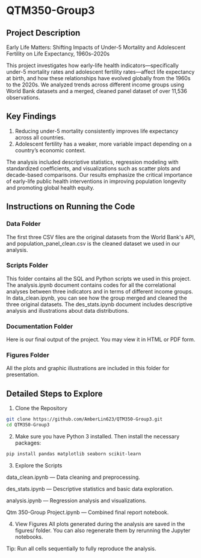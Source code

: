 # QTM350-Group3
## Project Description
Early Life Matters: Shifting Impacts of Under-5 Mortality and Adolescent Fertility on Life Expectancy, 1960s–2020s

This project investigates how early-life health indicators—specifically under-5 mortality rates and adolescent fertility rates—affect life expectancy at birth, and how these relationships have evolved globally from the 1960s to the 2020s. We analyzed trends across different income groups using World Bank datasets and a merged, cleaned panel dataset of over 11,536 observations.

## Key Findings
1. Reducing under-5 mortality consistently improves life expectancy across all countries.
2. Adolescent fertility has a weaker, more variable impact depending on a country’s economic context.

The analysis included descriptive statistics, regression modeling with standardized coefficients, and visualizations such as scatter plots and decade-based comparisons. Our results emphasize the critical importance of early-life public health interventions in improving population longevity and promoting global health equity.

## Instructions on Running the Code
### Data Folder 
The first three CSV files are the original datasets from the World Bank's API, and population_panel_clean.csv is the cleaned dataset we used in our analysis. 

### Scripts Folder 
This folder contains all the SQL and Python scripts we used in this project. The analysis.ipynb document contains codes for all the correlational analyses between three indicators and in terms of different income groups. In data_clean.ipynb, you can see how the group merged and cleaned the three original datasets. The des_stats.ipynb document includes descriptive analysis and illustrations about data distributions. 

### Documentation Folder 
Here is our final output of the project. You may view it in HTML or PDF form. 

### Figures Folder 
All the plots and graphic illustrations are included in this folder for presentation. 

## Detailed Steps to Explore 
1. Clone the Repository
```bash
git clone https://github.com/AmberLin623/QTM350-Group3.git
cd QTM350-Group3
```
2. Make sure you have Python 3 installed. Then install the necessary packages:
```bash
pip install pandas matplotlib seaborn scikit-learn
```
3. Explore the Scripts

data_clean.ipynb — Data cleaning and preprocessing.

des_stats.ipynb — Descriptive statistics and basic data exploration.

analysis.ipynb — Regression analysis and visualizations.

Qtm 350-Group Project.ipynb — Combined final report notebook.

4. View Figures
All plots generated during the analysis are saved in the figures/ folder. You can also regenerate them by rerunning the Jupyter notebooks.

Tip: Run all cells sequentially to fully reproduce the analysis.
